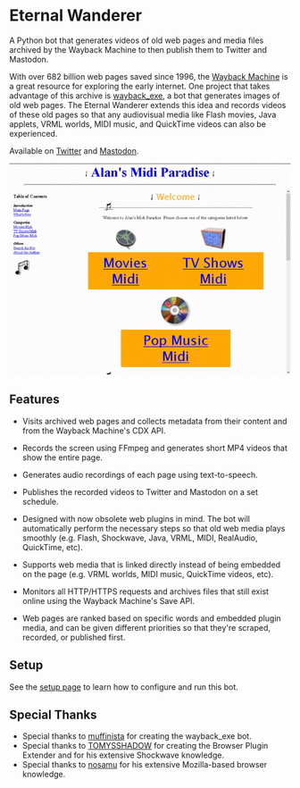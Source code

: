 # Eternal Wanderer

A Python bot that generates videos of old web pages and media files archived by the Wayback Machine to then publish them to Twitter and Mastodon.

With over 682 billion web pages saved since 1996, the [Wayback Machine](https://web.archive.org/) is a great resource for exploring the early internet. One project that takes advantage of this archive is [wayback_exe](https://github.com/muffinista/wayback_exe), a bot that generates images of old web pages. The Eternal Wanderer extends this idea and records videos of these old pages so that any audiovisual media like Flash movies, Java applets, VRML worlds, MIDI music, and QuickTime videos can also be experienced.

Available on [Twitter](https://twitter.com/waybackwanderer) and [Mastodon](https://botsin.space/@eternalwanderer).

![The web page "http://www.geocities.com:80/Hollywood/Hills/5988/" as seen on December 1996 via the Wayback Machine.](Images/page.gif)

## Features

* Visits archived web pages and collects metadata from their content and from the Wayback Machine's CDX API.

* Records the screen using FFmpeg and generates short MP4 videos that show the entire page.

* Generates audio recordings of each page using text-to-speech.

* Publishes the recorded videos to Twitter and Mastodon on a set schedule.

* Designed with now obsolete web plugins in mind. The bot will automatically perform the necessary steps so that old web media plays smoothly (e.g. Flash, Shockwave, Java, VRML, MIDI, RealAudio, QuickTime, etc).

* Supports web media that is linked directly instead of being embedded on the page (e.g. VRML worlds, MIDI music, QuickTime videos, etc).

* Monitors all HTTP/HTTPS requests and archives files that still exist online using the Wayback Machine's Save API.

* Web pages are ranked based on specific words and embedded plugin media, and can be given different priorities so that they're scraped, recorded, or published first.

## Setup

See the [setup page](Source/README.md) to learn how to configure and run this bot.

## Special Thanks

* Special thanks to [muffinista](https://github.com/muffinista) for creating the wayback_exe bot.
* Special thanks to [TOMYSSHADOW](https://github.com/tomysshadow) for creating the Browser Plugin Extender and for his extensive Shockwave knowledge.
* Special thanks to [nosamu](https://github.com/n0samu) for his extensive Mozilla-based browser knowledge.